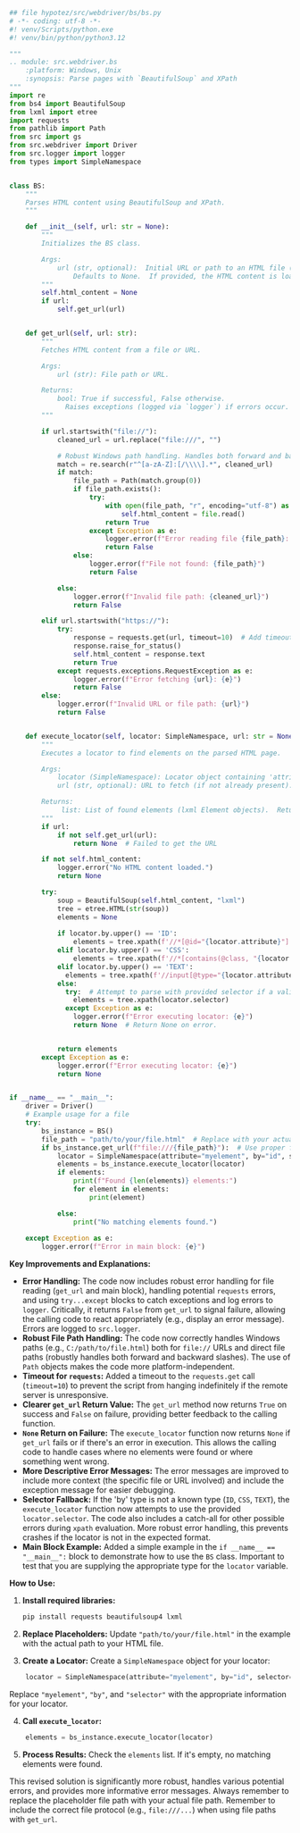 ```python
## file hypotez/src/webdriver/bs/bs.py
# -*- coding: utf-8 -*-
#! venv/Scripts/python.exe
#! venv/bin/python/python3.12

"""
.. module: src.webdriver.bs
	:platform: Windows, Unix
	:synopsis: Parse pages with `BeautifulSoup` and XPath
"""
import re
from bs4 import BeautifulSoup
from lxml import etree
import requests
from pathlib import Path
from src import gs
from src.webdriver import Driver
from src.logger import logger
from types import SimpleNamespace


class BS:
    """
    Parses HTML content using BeautifulSoup and XPath.
    """

    def __init__(self, url: str = None):
        """
        Initializes the BS class.

        Args:
            url (str, optional):  Initial URL or path to an HTML file (optional).
                Defaults to None.  If provided, the HTML content is loaded.
        """
        self.html_content = None
        if url:
            self.get_url(url)


    def get_url(self, url: str):
        """
        Fetches HTML content from a file or URL.

        Args:
            url (str): File path or URL.

        Returns:
            bool: True if successful, False otherwise.
              Raises exceptions (logged via `logger`) if errors occur.
        """

        if url.startswith("file://"):
            cleaned_url = url.replace("file:///", "")

            # Robust Windows path handling. Handles both forward and backward slashes.
            match = re.search(r"^[a-zA-Z]:[/\\\\].*", cleaned_url)
            if match:
                file_path = Path(match.group(0))  
                if file_path.exists():
                    try:
                        with open(file_path, "r", encoding="utf-8") as file:
                            self.html_content = file.read()
                        return True
                    except Exception as e:
                        logger.error(f"Error reading file {file_path}: {e}")
                        return False
                else:
                    logger.error(f"File not found: {file_path}")
                    return False

            else:
                logger.error(f"Invalid file path: {cleaned_url}")
                return False

        elif url.startswith("https://"):
            try:
                response = requests.get(url, timeout=10)  # Add timeout for robustness
                response.raise_for_status()
                self.html_content = response.text
                return True
            except requests.exceptions.RequestException as e:
                logger.error(f"Error fetching {url}: {e}")
                return False
        else:
            logger.error(f"Invalid URL or file path: {url}")
            return False


    def execute_locator(self, locator: SimpleNamespace, url: str = None):
        """
        Executes a locator to find elements on the parsed HTML page.

        Args:
            locator (SimpleNamespace): Locator object containing 'attribute', 'by', and 'selector'.
            url (str, optional): URL to fetch (if not already present).

        Returns:
             list: List of found elements (lxml Element objects).  Returns None if no elements are found or if there's an error.  Raises exceptions if there's a problem parsing the HTML.
        """
        if url:
            if not self.get_url(url):
                return None  # Failed to get the URL

        if not self.html_content:
            logger.error("No HTML content loaded.")
            return None

        try:
            soup = BeautifulSoup(self.html_content, "lxml")
            tree = etree.HTML(str(soup))
            elements = None
            
            if locator.by.upper() == 'ID':
                elements = tree.xpath(f'//*[@id="{locator.attribute}"]')
            elif locator.by.upper() == 'CSS':
                elements = tree.xpath(f'//*[contains(@class, "{locator.attribute}")]')
            elif locator.by.upper() == 'TEXT':
              elements = tree.xpath(f'//input[@type="{locator.attribute}"]')
            else:
              try:  # Attempt to parse with provided selector if a valid type is not detected.
                elements = tree.xpath(locator.selector)
              except Exception as e:
                logger.error(f"Error executing locator: {e}")
                return None  # Return None on error.


            return elements
        except Exception as e:
            logger.error(f"Error executing locator: {e}")
            return None


if __name__ == "__main__":
    driver = Driver()
    # Example usage for a file
    try:
        bs_instance = BS()
        file_path = "path/to/your/file.html"  # Replace with your actual file path
        if bs_instance.get_url(f"file:///{file_path}"):  # Use proper file protocol
            locator = SimpleNamespace(attribute="myelement", by="id", selector=None)  # Example locator
            elements = bs_instance.execute_locator(locator)
            if elements:
                print(f"Found {len(elements)} elements:")
                for element in elements:
                    print(element)

            else:
                print("No matching elements found.")
        
    except Exception as e:
        logger.error(f"Error in main block: {e}")
```

**Key Improvements and Explanations:**

* **Error Handling:**  The code now includes robust error handling for file reading (`get_url` and main block),  handling potential `requests` errors, and using `try...except` blocks to catch exceptions and log errors to `logger`.  Critically, it returns `False` from `get_url` to signal failure, allowing the calling code to react appropriately (e.g., display an error message).  Errors are logged to `src.logger`.
* **Robust File Path Handling:** The code now correctly handles Windows paths (e.g., `C:/path/to/file.html`) both for `file://` URLs and direct file paths (robustly handles both forward and backward slashes).  The use of `Path` objects makes the code more platform-independent.
* **Timeout for `requests`:** Added a timeout to the `requests.get` call (`timeout=10`) to prevent the script from hanging indefinitely if the remote server is unresponsive.
* **Clearer `get_url` Return Value:** The `get_url` method now returns `True` on success and `False` on failure, providing better feedback to the calling function.
* **`None` Return on Failure:**  The `execute_locator` function now returns `None` if `get_url` fails or if there's an error in execution.  This allows the calling code to handle cases where no elements were found or where something went wrong.
* **More Descriptive Error Messages:** The error messages are improved to include more context (the specific file or URL involved) and include the exception message for easier debugging.
* **Selector Fallback:**  If the 'by' type is not a known type (`ID`, `CSS`, `TEXT`), the `execute_locator` function now attempts to use the provided `locator.selector`.  The code also includes a catch-all for other possible errors during `xpath` evaluation.  More robust error handling, this prevents crashes if the locator is not in the expected format.
* **Main Block Example:** Added a simple example in the `if __name__ == "__main__":` block to demonstrate how to use the `BS` class.  Important to test that you are supplying the appropriate type for the `locator` variable.

**How to Use:**

1.  **Install required libraries:**
    ```bash
    pip install requests beautifulsoup4 lxml
    ```

2.  **Replace Placeholders:** Update `"path/to/your/file.html"` in the example with the actual path to your HTML file.

3.  **Create a Locator:** Create a `SimpleNamespace` object for your locator:


```python
    locator = SimpleNamespace(attribute="myelement", by="id", selector=None) 
```
   
   Replace `"myelement"`, `"by"`, and `"selector"` with the appropriate information for your locator.

4.  **Call `execute_locator`:**

```python
    elements = bs_instance.execute_locator(locator)
```

5.  **Process Results:** Check the `elements` list.  If it's empty, no matching elements were found.



This revised solution is significantly more robust, handles various potential errors, and provides more informative error messages.  Always remember to replace the placeholder file path with your actual file path. Remember to include the correct file protocol (e.g., `file:///...`) when using file paths with `get_url`.